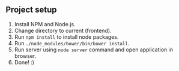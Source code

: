 Project setup
-------------

1. Install NPM and Node.js.
2. Change directory to current (frontend).
3. Run ```npm install``` to install node packages.
4. Run ```./node_modules/bower/bin/bower install```.
5. Run server using ```node server``` command and open application in browser.
6. Done! :)